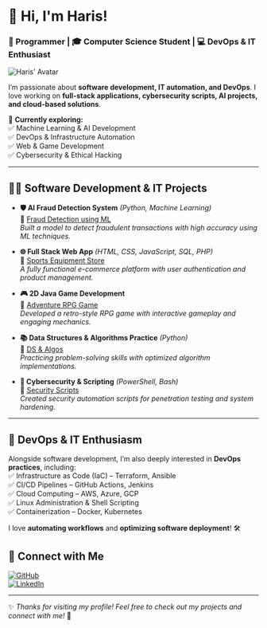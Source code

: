 # 👋 Hi, I'm Haris!  
### 🚀 Programmer | 🎓 Computer Science Student | 💻 DevOps & IT Enthusiast  

![Haris' Avatar](https://avatars.githubusercontent.com/u/your-github-id?v=4)  

I’m passionate about **software development, IT automation, and DevOps**. I love working on **full-stack applications, cybersecurity scripts, AI projects, and cloud-based solutions**.  

📌 **Currently exploring:**  
✅ Machine Learning & AI Development  
✅ DevOps & Infrastructure Automation  
✅ Web & Game Development  
✅ Cybersecurity & Ethical Hacking  

---

## 👨‍💻 Software Development & IT Projects  

- **🛡 AI Fraud Detection System** _(Python, Machine Learning)_  
  🔗 [Fraud Detection using ML](https://github.com/haris-github/AI-Fraud-Detection)  
  *Built a model to detect fraudulent transactions with high accuracy using ML techniques.*  

- **🌐 Full Stack Web App** _(HTML, CSS, JavaScript, SQL, PHP)_  
  🔗 [Sports Equipment Store](https://github.com/haris-github/Sports-Equipment-Store)  
  *A fully functional e-commerce platform with user authentication and product management.*  

- **🎮 2D Java Game Development**  
  🔗 [Adventure RPG Game](https://github.com/haris-github/Java-RPG-Game)  
  *Developed a retro-style RPG game with interactive gameplay and engaging mechanics.*  

- **📚 Data Structures & Algorithms Practice** _(Python)_  
  🔗 [DS & Algos](https://github.com/haris-github/DSA-Practice)  
  *Practicing problem-solving skills with optimized algorithm implementations.*  

- **🔐 Cybersecurity & Scripting** _(PowerShell, Bash)_  
  🔗 [Security Scripts](https://github.com/haris-github/Cybersecurity-Scripts)  
  *Created security automation scripts for penetration testing and system hardening.*  

---

## 🚀 DevOps & IT Enthusiasm  
Alongside software development, I’m also deeply interested in **DevOps practices**, including:  
✅ Infrastructure as Code (IaC) – Terraform, Ansible  
✅ CI/CD Pipelines – GitHub Actions, Jenkins  
✅ Cloud Computing – AWS, Azure, GCP  
✅ Linux Administration & Shell Scripting  
✅ Containerization – Docker, Kubernetes  

I love **automating workflows** and **optimizing software deployment**! 🛠  


## 🤝 Connect with Me  

[![GitHub](https://img.shields.io/badge/GitHub-000?style=for-the-badge&logo=github)](https://github.com/Ha0Ris5-github)  
[![LinkedIn](https://img.shields.io/badge/LinkedIn-0077B5?style=for-the-badge&logo=linkedin)](https://www.linkedin.com/in/haris-m-9a220a283/)  


---

✨ *Thanks for visiting my profile! Feel free to check out my projects and connect with me!* 🚀  



